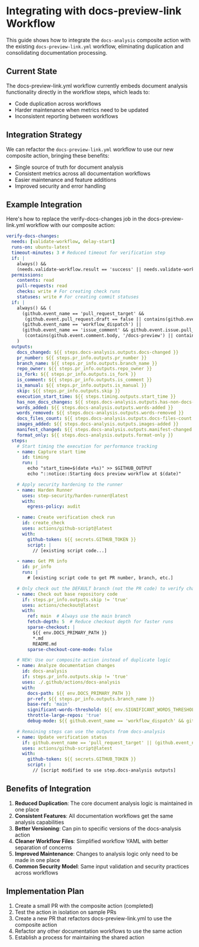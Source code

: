 # Integrating with docs-preview-link Workflow

This guide shows how to integrate the `docs-analysis` composite action with the existing `docs-preview-link.yml` workflow, eliminating duplication and consolidating documentation processing.

## Current State

The docs-preview-link.yml workflow currently embeds document analysis functionality directly in the workflow steps, which leads to:
- Code duplication across workflows
- Harder maintenance when metrics need to be updated
- Inconsistent reporting between workflows

## Integration Strategy

We can refactor the `docs-preview-link.yml` workflow to use our new composite action, bringing these benefits:
- Single source of truth for document analysis
- Consistent metrics across all documentation workflows
- Easier maintenance and feature additions
- Improved security and error handling

## Example Integration

Here's how to replace the verify-docs-changes job in the docs-preview-link.yml workflow with our composite action:

```yaml
verify-docs-changes:
  needs: [validate-workflow, delay-start]
  runs-on: ubuntu-latest
  timeout-minutes: 3 # Reduced timeout for verification step
  if: |
    always() && 
    (needs.validate-workflow.result == 'success' || needs.validate-workflow.result == 'skipped')
  permissions:
    contents: read
    pull-requests: read
    checks: write # For creating check runs
    statuses: write # For creating commit statuses
  if: |
    always() && (
      (github.event_name == 'pull_request_target' && 
       (github.event.pull_request.draft == false || contains(github.event.pull_request.labels.*.name, 'run-checks-on-draft'))) ||
      (github.event_name == 'workflow_dispatch') ||
      (github.event_name == 'issue_comment' && github.event.issue.pull_request && 
       (contains(github.event.comment.body, '/docs-preview') || contains(github.event.comment.body, '/docs-help')))
    )
  outputs:
    docs_changed: ${{ steps.docs-analysis.outputs.docs-changed }}
    pr_number: ${{ steps.pr_info.outputs.pr_number }}
    branch_name: ${{ steps.pr_info.outputs.branch_name }}
    repo_owner: ${{ steps.pr_info.outputs.repo_owner }}
    is_fork: ${{ steps.pr_info.outputs.is_fork }}
    is_comment: ${{ steps.pr_info.outputs.is_comment }}
    is_manual: ${{ steps.pr_info.outputs.is_manual }}
    skip: ${{ steps.pr_info.outputs.skip }}
    execution_start_time: ${{ steps.timing.outputs.start_time }}
    has_non_docs_changes: ${{ steps.docs-analysis.outputs.has-non-docs-changes }}
    words_added: ${{ steps.docs-analysis.outputs.words-added }}
    words_removed: ${{ steps.docs-analysis.outputs.words-removed }}
    docs_files_count: ${{ steps.docs-analysis.outputs.docs-files-count }}
    images_added: ${{ steps.docs-analysis.outputs.images-added }}
    manifest_changed: ${{ steps.docs-analysis.outputs.manifest-changed }}
    format_only: ${{ steps.docs-analysis.outputs.format-only }}
  steps:
    # Start timing the execution for performance tracking
    - name: Capture start time
      id: timing
      run: |
        echo "start_time=$(date +%s)" >> $GITHUB_OUTPUT
        echo "::notice::Starting docs preview workflow at $(date)"

    # Apply security hardening to the runner
    - name: Harden Runner
      uses: step-security/harden-runner@latest
      with:
        egress-policy: audit

    - name: Create verification check run
      id: create_check
      uses: actions/github-script@latest
      with:
        github-token: ${{ secrets.GITHUB_TOKEN }}
        script: |
          // [existing script code...]

    - name: Get PR info
      id: pr_info
      run: |
        # [existing script code to get PR number, branch, etc.]

    # Only check out the DEFAULT branch (not the PR code) to verify changes safely
    - name: Check out base repository code
      if: steps.pr_info.outputs.skip != 'true'
      uses: actions/checkout@latest
      with:
        ref: main  # Always use the main branch
        fetch-depth: 5  # Reduce checkout depth for faster runs
        sparse-checkout: |
          ${{ env.DOCS_PRIMARY_PATH }}
          *.md
          README.md
        sparse-checkout-cone-mode: false

    # NEW: Use our composite action instead of duplicate logic
    - name: Analyze documentation changes
      id: docs-analysis
      if: steps.pr_info.outputs.skip != 'true'
      uses: ./.github/actions/docs-analysis
      with:
        docs-path: ${{ env.DOCS_PRIMARY_PATH }}
        pr-ref: ${{ steps.pr_info.outputs.branch_name }}
        base-ref: 'main'
        significant-words-threshold: ${{ env.SIGNIFICANT_WORDS_THRESHOLD }}
        throttle-large-repos: 'true'
        debug-mode: ${{ github.event_name == 'workflow_dispatch' && github.event.inputs.debug == 'true' || 'false' }}

    # Remaining steps can use the outputs from docs-analysis
    - name: Update verification status
      if: github.event_name == 'pull_request_target' || (github.event_name == 'workflow_dispatch' && steps.pr_info.outputs.skip != 'true')
      uses: actions/github-script@latest
      with:
        github-token: ${{ secrets.GITHUB_TOKEN }}
        script: |
          // [script modified to use step.docs-analysis outputs]
```

## Benefits of Integration

1. **Reduced Duplication**: The core document analysis logic is maintained in one place
2. **Consistent Features**: All documentation workflows get the same analysis capabilities
3. **Better Versioning**: Can pin to specific versions of the docs-analysis action
4. **Cleaner Workflow Files**: Simplified workflow YAML with better separation of concerns
5. **Improved Maintenance**: Changes to analysis logic only need to be made in one place
6. **Common Security Model**: Same input validation and security practices across workflows

## Implementation Plan

1. Create a small PR with the composite action (completed)
2. Test the action in isolation on sample PRs
3. Create a new PR that refactors docs-preview-link.yml to use the composite action
4. Refactor any other documentation workflows to use the same action
5. Establish a process for maintaining the shared action